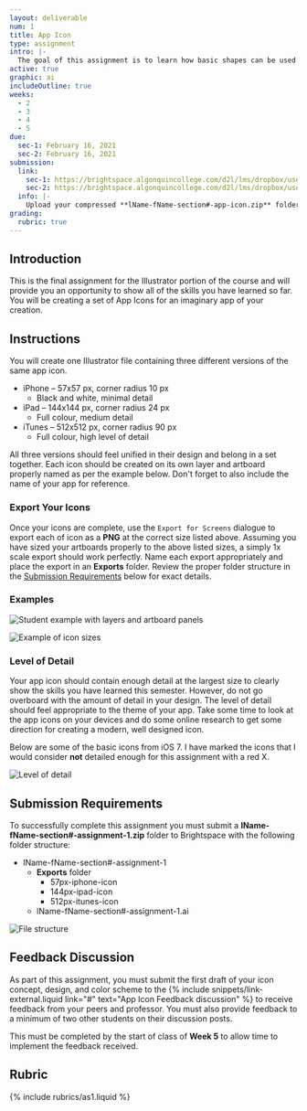 ```yaml
---
layout: deliverable
num: 1
title: App Icon
type: assignment
intro: |-
  The goal of this assignment is to learn how basic shapes can be used to create logos and other designs.
active: true
graphic: ai
includeOutline: true
weeks:
  - 2
  - 3
  - 4
  - 5
due:
  sec-1: February 16, 2021
  sec-2: February 16, 2021
submission:
  link:
    sec-1: https://brightspace.algonquincollege.com/d2l/lms/dropbox/user/folder_submit_files.d2l?db=289596&grpid=0&isprv=0&bp=0&ou=332375
    sec-2: https://brightspace.algonquincollege.com/d2l/lms/dropbox/user/folder_submit_files.d2l?db=290045&grpid=0&isprv=0&bp=0&ou=317259
  info: |-
    Upload your compressed **lName-fName-section#-app-icon.zip** folder on Brightspace.
grading:
  rubric: true
---
```


## Introduction

This is the final assignment for the Illustrator portion of the course and will provide you an opportunity to show all of the skills you have learned so far. You will be creating a set of App Icons for an imaginary app of your creation.

## Instructions

You will create one Illustrator file containing three different versions of the same app icon.

- iPhone – 57x57 px, corner radius 10 px
  - Black and white, minimal detail
- iPad – 144x144 px, corner radius 24 px
  - Full colour, medium detail
- iTunes – 512x512 px, corner radius 90 px
  - Full colour, high level of detail

All three versions should feel unified in their design and belong in a set together. Each icon should be created on its own layer and artboard properly named as per the example below. Don't forget to also include the name of your app for reference.

### Export Your Icons

Once your icons are complete, use the `Export for Screens` dialogue to export each of icon as a **PNG** at the correct size listed above. Assuming you have sized your artboards properly to the above listed sizes, a simply 1x scale export should work perfectly. Name each export appropriately and place the export in an **Exports** folder. Review the proper folder structure in the [Submission Requirements](#submission-requirements) below for exact details.

### Examples

![Student example with layers and artboard panels]({{site.baseurl}}/images/assignments/as1/student-example.png)

![Example of icon sizes]({{site.baseurl}}/images/assignments/as1/discussion-example.png)

### Level of Detail

Your app icon should contain enough detail at the largest size to clearly show the skills you have learned this semester. However, do not go overboard with the amount of detail in your design. The level of detail should feel appropriate to the theme of your app. Take some time to look at the app icons on your devices and do some online research to get some direction for creating a modern, well designed icon.

Below are some of the basic icons from iOS 7. I have marked the icons that I would consider **not** detailed enough for this assignment with a red X.

![Level of detail]({{site.baseurl}}/images/assignments/as1/icon-detail-examples.jpg)

## Submission Requirements

To successfully complete this assignment you must submit a **lName-fName-section#-assignment-1.zip** folder to Brightspace with the following folder structure:

- lName-fName-section#-assignment-1
  - **Exports** folder
    - 57px-iphone-icon
    - 144px-ipad-icon
    - 512px-itunes-icon
  - lName-fName-section#-assignment-1.ai

![File structure]({{site.baseurl}}/images/assignments/as1/file-structure.jpg)

## Feedback Discussion

As part of this assignment, you must submit the first draft of your icon concept, design, and color scheme to the {% include snippets/link-external.liquid link="#" text="App Icon Feedback discussion" %} to receive feedback from your peers and professor. You must also provide feedback to a minimum of two other students on their discussion posts.

This must be completed by the start of class of **Week 5** to allow time to implement the feedback received.

## Rubric

{% include rubrics/as1.liquid %}
